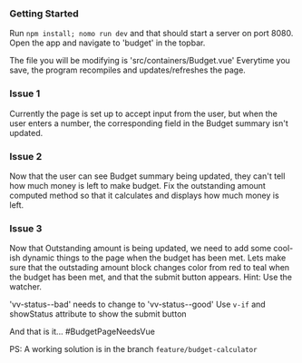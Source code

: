 ### Getting Started
Run `npm install; nomo run dev` and that should start a server on port 8080.
Open the app and navigate to 'budget' in the topbar.

The file you will be modifying is 'src/containers/Budget.vue'
Everytime you save, the program recompiles and updates/refreshes the page.

### Issue 1
Currently the page is set up to accept input from the user,
but when the user enters a number, the corresponding field
in the Budget summary isn't updated.

### Issue 2
Now that the user can see Budget summary being updated, they
can't tell how much money is left to make budget. Fix the
outstanding amount computed method so that it calculates and
displays how much money is left.

### Issue 3
Now that Outstanding amount is being updated, we need to add
some cool-ish dynamic things to the page when the budget has been met.
Lets make sure that the outstading amount block changes color from
red to teal when the budget has been met, and that the submit button
appears. Hint: Use the watcher.

'vv-status--bad' needs to change to 'vv-status--good'
Use `v-if` and showStatus attribute to show the submit button


And that is it... #BudgetPageNeedsVue

PS: A working solution is in the branch `feature/budget-calculator`
